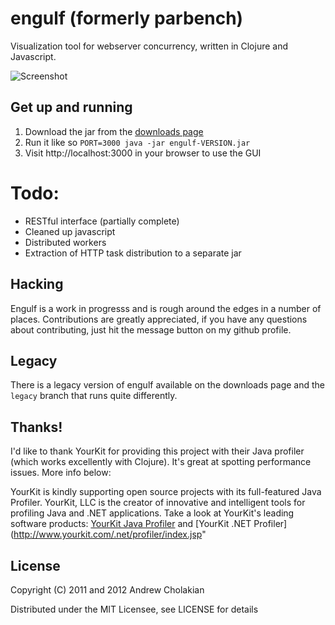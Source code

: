 # engulf (formerly parbench)

Visualization tool for webserver concurrency, written in Clojure and Javascript.

![Screenshot](https://img.skitch.com/20120211-qi1spbex2ua8wwsrkd599s1732.jpg)

## Get up and running

1. Download the jar from the [downloads page](https://github.com/andrewvc/engulf/downloads)
1. Run it like so `PORT=3000 java -jar engulf-VERSION.jar`
1. Visit http://localhost:3000 in your browser to use the GUI

# Todo:

* RESTful interface (partially complete)
* Cleaned up javascript
* Distributed workers
* Extraction of HTTP task distribution to a separate jar

## Hacking

Engulf is a work in progresss and is rough around the edges in a number of places. Contributions are greatly appreciated, if you have any questions about contributing, just hit the message button on my github profile.

## Legacy

There is a legacy version of engulf available on the downloads page and the `legacy` branch that runs quite differently.

## Thanks!
I'd like to thank YourKit for providing this project with their Java profiler (which works excellently with Clojure).
It's great at spotting performance issues. More info below:

YourKit is kindly supporting open source projects with its full-featured Java Profiler.
YourKit, LLC is the creator of innovative and intelligent tools for profiling
Java and .NET applications. Take a look at YourKit's leading software products:
[YourKit Java Profiler](http://www.yourkit.com/java/profiler/index.jsp") and
[YourKit .NET Profiler](http://www.yourkit.com/.net/profiler/index.jsp"

## License

Copyright (C) 2011 and 2012 Andrew Cholakian

Distributed under the MIT Licensee, see LICENSE for details
